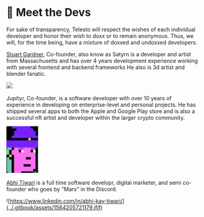 # 🤝 Meet the Devs

For sake of transparency, Telesto will respect the wishes of each individual developer and honor their wish to doxx or to remain anonymous. Thus, we will, for the time being, have a mixture of doxxed and undoxxed developers.

[Stuart Gardner](https://www.linkedin.com/in/stuarttgardner/), Co-founder, also know as Satyrn is a developer and artist from Massachusetts and has over 4 years development experience working with several frontend and backend frameworks He also is 3d artist and blender fanatic.&#x20;

![](<../.gitbook/assets/203555792\_10216555252868496\_4514686634997909495\_n (1).jpg>)

Jupityr, Co-founder, is a software developer with over 10 years of experience in developing on enterprise-level and personal projects. He has shipped several apps to both the Apple and Google Play store and is also a successful nft artist and developer within the larger crypto community.

![](../.gitbook/assets/jupiter.jpg)



[Abhi Tiwari](https://www.linkedin.com/in/abhi-kay-tiwari/) is a full time software developr, digital marketer, and semi co-founder who goes by "Mars" in the Discord.

![https://www.linkedin.com/in/abhi-kay-tiwari/](../.gitbook/assets/1564205721179.jfif)



